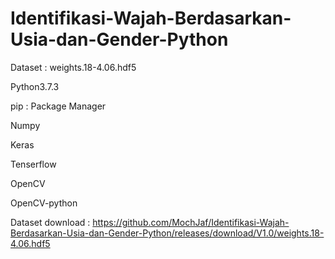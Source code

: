# Identifikasi-Wajah-Berdasarkan-Usia-dan-Gender-Python

Dataset : weights.18-4.06.hdf5

Python3.7.3

pip : Package Manager

Numpy

Keras

Tenserflow

OpenCV

OpenCV-python

Dataset download : https://github.com/MochJaf/Identifikasi-Wajah-Berdasarkan-Usia-dan-Gender-Python/releases/download/V1.0/weights.18-4.06.hdf5
